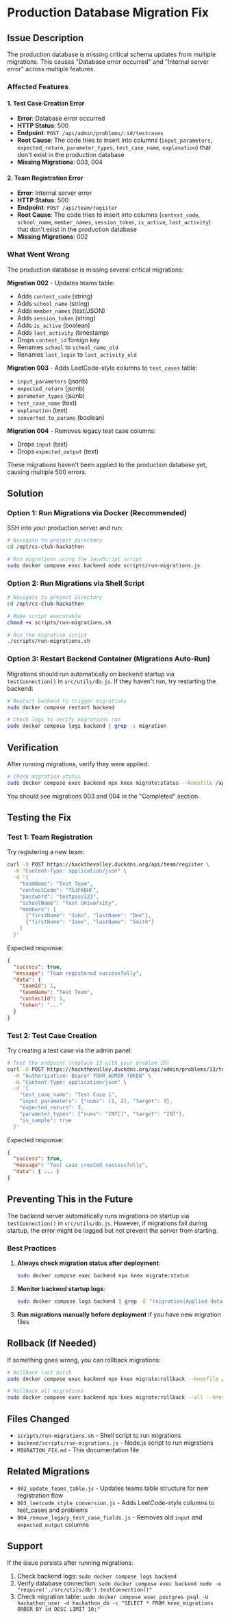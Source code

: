 # Production Database Migration Fix

## Issue Description

The production database is missing critical schema updates from multiple migrations. This causes "Database error occurred" and "Internal server error" across multiple features.

### Affected Features

#### 1. Test Case Creation Error
- **Error**: Database error occurred
- **HTTP Status**: 500
- **Endpoint**: `POST /api/admin/problems/:id/testcases`
- **Root Cause**: The code tries to insert into columns (`input_parameters`, `expected_return`, `parameter_types`, `test_case_name`, `explanation`) that don't exist in the production database
- **Missing Migrations**: 003, 004

#### 2. Team Registration Error
- **Error**: Internal server error
- **HTTP Status**: 500
- **Endpoint**: `POST /api/team/register`
- **Root Cause**: The code tries to insert into columns (`contest_code`, `school_name`, `member_names`, `session_token`, `is_active`, `last_activity`) that don't exist in the production database
- **Missing Migrations**: 002

### What Went Wrong

The production database is missing several critical migrations:

**Migration 002** - Updates teams table:
- Adds `contest_code` (string)
- Adds `school_name` (string)
- Adds `member_names` (text/JSON)
- Adds `session_token` (string)
- Adds `is_active` (boolean)
- Adds `last_activity` (timestamp)
- Drops `contest_id` foreign key
- Renames `school` to `school_name_old`
- Renames `last_login` to `last_activity_old`

**Migration 003** - Adds LeetCode-style columns to `test_cases` table:
- `input_parameters` (jsonb)
- `expected_return` (jsonb)
- `parameter_types` (jsonb)
- `test_case_name` (text)
- `explanation` (text)
- `converted_to_params` (boolean)

**Migration 004** - Removes legacy test case columns:
- Drops `input` (text)
- Drops `expected_output` (text)

These migrations haven't been applied to the production database yet, causing multiple 500 errors.

## Solution

### Option 1: Run Migrations via Docker (Recommended)

SSH into your production server and run:

```bash
# Navigate to project directory
cd /opt/cs-club-hackathon

# Run migrations using the JavaScript script
sudo docker compose exec backend node scripts/run-migrations.js
```

### Option 2: Run Migrations via Shell Script

```bash
# Navigate to project directory
cd /opt/cs-club-hackathon

# Make script executable
chmod +x scripts/run-migrations.sh

# Run the migration script
./scripts/run-migrations.sh
```

### Option 3: Restart Backend Container (Migrations Auto-Run)

Migrations should run automatically on backend startup via `testConnection()` in `src/utils/db.js`. If they haven't run, try restarting the backend:

```bash
# Restart backend to trigger migrations
sudo docker compose restart backend

# Check logs to verify migrations ran
sudo docker compose logs backend | grep -i migration
```

## Verification

After running migrations, verify they were applied:

```bash
# Check migration status
sudo docker compose exec backend npx knex migrate:status --knexfile /app/knexfile.js
```

You should see migrations 003 and 004 in the "Completed" section.

## Testing the Fix

### Test 1: Team Registration

Try registering a new team:

```bash
curl -X POST https://hackthevalley.duckdns.org/api/team/register \
  -H "Content-Type: application/json" \
  -d '{
    "teamName": "Test Team",
    "contestCode": "T5JFKBHF",
    "password": "testpass123",
    "schoolName": "Test University",
    "members": [
      {"firstName": "John", "lastName": "Doe"},
      {"firstName": "Jane", "lastName": "Smith"}
    ]
  }'
```

Expected response:
```json
{
  "success": true,
  "message": "Team registered successfully",
  "data": {
    "teamId": 1,
    "teamName": "Test Team",
    "contestId": 1,
    "token": "..."
  }
}
```

### Test 2: Test Case Creation

Try creating a test case via the admin panel:

```bash
# Test the endpoint (replace 13 with your problem ID)
curl -X POST https://hackthevalley.duckdns.org/api/admin/problems/13/testcases \
  -H "Authorization: Bearer YOUR_ADMIN_TOKEN" \
  -H "Content-Type: application/json" \
  -d '{
    "test_case_name": "Test Case 1",
    "input_parameters": {"nums": [1, 2], "target": 3},
    "expected_return": 3,
    "parameter_types": {"nums": "INT[]", "target": "INT"},
    "is_sample": true
  }'
```

Expected response:
```json
{
  "success": true,
  "message": "Test case created successfully",
  "data": { ... }
}
```

## Preventing This in the Future

The backend server automatically runs migrations on startup via `testConnection()` in `src/utils/db.js`. However, if migrations fail during startup, the error might be logged but not prevent the server from starting.

### Best Practices

1. **Always check migration status after deployment**:
   ```bash
   sudo docker compose exec backend npx knex migrate:status
   ```

2. **Monitor backend startup logs**:
   ```bash
   sudo docker compose logs backend | grep -E "(migration|Applied database)"
   ```

3. **Run migrations manually before deployment** if you have new migration files

## Rollback (If Needed)

If something goes wrong, you can rollback migrations:

```bash
# Rollback last batch
sudo docker compose exec backend npx knex migrate:rollback --knexfile /app/knexfile.js

# Rollback all migrations
sudo docker compose exec backend npx knex migrate:rollback --all --knexfile /app/knexfile.js
```

## Files Changed

- `scripts/run-migrations.sh` - Shell script to run migrations
- `backend/scripts/run-migrations.js` - Node.js script to run migrations
- `MIGRATION_FIX.md` - This documentation file

## Related Migrations

- `002_update_teams_table.js` - Updates teams table structure for new registration flow
- `003_leetcode_style_conversion.js` - Adds LeetCode-style columns to test_cases and problems
- `004_remove_legacy_test_case_fields.js` - Removes old `input` and `expected_output` columns

## Support

If the issue persists after running migrations:

1. Check backend logs: `sudo docker compose logs backend`
2. Verify database connection: `sudo docker compose exec backend node -e "require('./src/utils/db').testConnection()"`
3. Check migration table: `sudo docker compose exec postgres psql -U hackathon_user -d hackathon_db -c "SELECT * FROM knex_migrations ORDER BY id DESC LIMIT 10;"`
